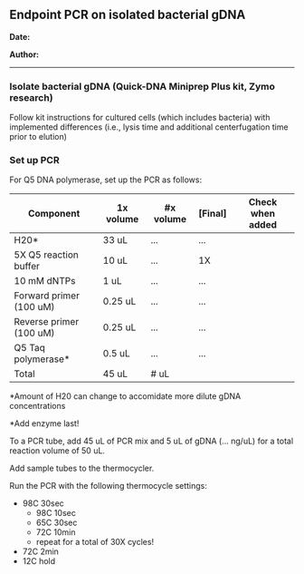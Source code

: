 ## Endpoint PCR on isolated bacterial gDNA

**Date:**

**Author:**

---

### Isolate bacterial gDNA (Quick-DNA Miniprep Plus kit, Zymo research) 

Follow kit instructions for cultured cells (which includes bacteria) with implemented differences (i.e., lysis time and additional centerfugation time prior to elution)

### Set up PCR

For Q5 DNA polymerase, set up the PCR as follows: 

|Component |1x volume | #x volume | [Final] | Check when added |
| --- | --- | --- | --- | --- |
| H20* | 33 uL | ... | ... |  |
| 5X Q5 reaction buffer | 10 uL | ... | 1X |  |
| 10 mM dNTPs | 1 uL | ... | ... |  |
| Forward primer (100 uM) | 0.25 uL | ... | ... |  |
| Reverse primer (100 uM) | 0.25 uL | ... | ... |  |
| Q5 Taq polymerase* | 0.5 uL | ... | ... |  |
| Total | 45 uL | # uL |  |  |

*Amount of H20 can change to accomidate more dilute gDNA concentrations

*Add enzyme last!

To a PCR tube, add 45 uL of PCR mix and 5 uL of gDNA (... ng/uL) for a total reaction volume of 50 uL.

Add sample tubes to the thermocycler.

Run the PCR with the following thermocycle settings:
- 98C 30sec
  - 98C 10sec
  - 65C 30sec
  - 72C 10min
  - repeat for a total of 30X cycles! 
- 72C 2min 
- 12C hold 
